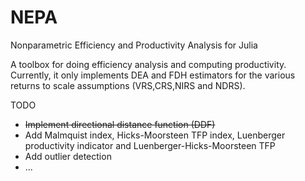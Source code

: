# NEPA
Nonparametric Efficiency and Productivity Analysis for Julia

A toolbox for doing efficiency analysis and computing productivity. Currently, it only implements DEA and FDH estimators for the various returns to scale assumptions (VRS,CRS,NIRS and NDRS).

TODO

* <s>Implement directional distance function (DDF)</s>
* Add Malmquist index, Hicks-Moorsteen TFP index, Luenberger productivity indicator and Luenberger-Hicks-Moorsteen TFP
* Add outlier detection
* ...
